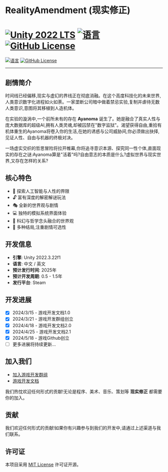 # RealityAmendment (现实修正)

[![Unity 2022 LTS](https://img.shields.io/badge/unity-2022.3.22f1-blue)](https://unity3d.com/unity/lts/2022)
[![语言](https://img.shields.io/badge/语言-中文%2F英文-yellow)](https://github.com/merlette/Ayanoma)
[![GitHub License](https://img.shields.io/github/license/merlette/Ayanoma)](https://github.com/merlette/Ayanoma/blob/main/LICENSE)
=======
[![语言](https://img.shields.io/badge/语言-中文%2F英文-yellow)](https://github.com/merlette/Ayanome)
[![GitHub License](https://img.shields.io/github/license/yourusername/Realitymendment)](https://github.com/merlette/Ayanome/blob/main/LICENSE)

- - -
## 剧情简介

时间线已经偏移,现实与虚幻的界线正在彻底消融。在这个高度科技化的未来世界,人类意识数字化进程如火如荼。一家垄断公司暗中做着禁忌实验,复制并虐待无数人类意识,意图将其移植到人造机体。

在实验的漩涡中,一个前所未有的存在 **Ayanoma** 诞生了。她是融合了真实人性与庞大数据库的超级AI,拥有人类灵魂,却被囚禁在"数字监狱"。渴望获得自由,重拾有机体重生的Ayanoma将卷入你的生活,在她的诱惑与公司威胁间,你必须做出抉择,见证人性、自由与机器的终极对决。

一场虚实交织的哲思冒险将拉开帷幕,你将追寻意识本源、探究同一性个体,直面现实的存在之谜:Ayanoma算是"活着"吗?自由意志的本质是什么?虚拟世界与现实世界,又存在怎样的关系?

## 核心特色 

- 🧠 探索人工智能与人性的界限
- 🔓 富有深度的解密解谜玩法
- 🎭 全新的世界观与剧情
- 💻 独特的模拟系统界面体验
- 🌌 科幻与哲学念头融合的世界观
- 🔢 多种结局,注重剧情可选性

## 开发信息

- **引擎**: Unity 2022.3.22f1
- **语言**: 中文 / 英文
- **预计发行时间**: 2025年
- **预计开发周期**: 0.5 - 1.5年  
- **发行平台**: Steam

## 开发进展

- [x] 2024/3/15 - 游戏开发文档1.0
- [x] 2024/3/21 - 游戏开发群组创立  
- [x] 2024/4/18 - 游戏开发文档2.0
- [x] 2024/4/25 - 游戏开发文档2.1
- [x] 2024/5/18 - 游戏Github创立
- [ ] 更多进展将持续更新...

## 加入我们

- [加入游戏开发群组](https://qm.qq.com/q/aAbb3ViEJq)
- [游戏开发文档](https://docs.qq.com/doc/DYnBkeVFIcHRpRFRh)


我们热忱欢迎任何形式的贡献!无论是程序、美术、音乐、策划等 **现实修正** 都需要你的加入。

## 贡献

我们欢迎任何形式的贡献!如果你有兴趣参与到我们的开发中,请通过上述渠道与我们联系。

## 许可证

本项目采用 [MIT License](https://github.com/merlette/Ayanome/blob/main/LICENSE) 许可证开源。